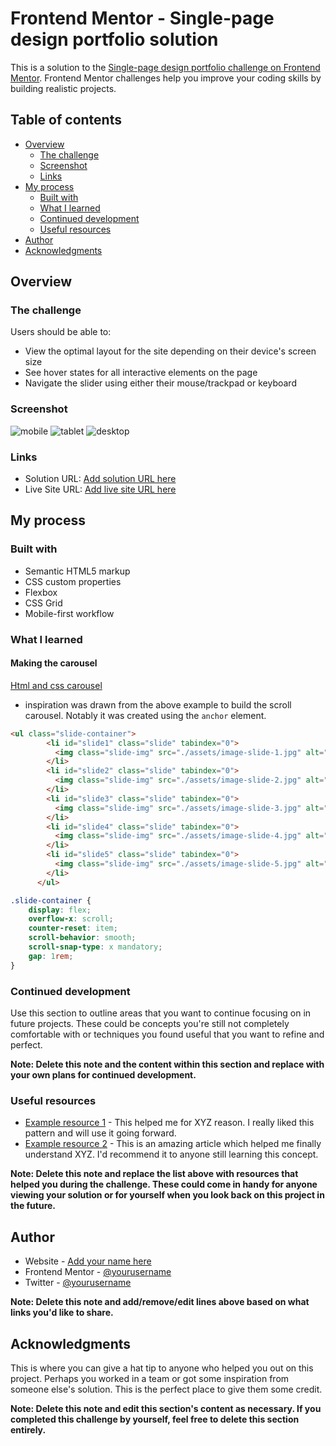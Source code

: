 # Frontend Mentor - Single-page design portfolio solution

This is a solution to the [Single-page design portfolio challenge on Frontend Mentor](https://www.frontendmentor.io/challenges/singlepage-design-portfolio-2MMhyhfKVo). Frontend Mentor challenges help you improve your coding skills by building realistic projects. 

## Table of contents

- [Overview](#overview)
  - [The challenge](#the-challenge)
  - [Screenshot](#screenshot)
  - [Links](#links)
- [My process](#my-process)
  - [Built with](#built-with)
  - [What I learned](#what-i-learned)
  - [Continued development](#continued-development)
  - [Useful resources](#useful-resources)
- [Author](#author)
- [Acknowledgments](#acknowledgments)

## Overview

### The challenge

Users should be able to:

- View the optimal layout for the site depending on their device's screen size
- See hover states for all interactive elements on the page
- Navigate the slider using either their mouse/trackpad or keyboard

### Screenshot

![mobile](./assets/output/mobile.png)
![tablet](./assets/output/tablet.png)
![desktop](./assets/output/desktop.png)
### Links

- Solution URL: [Add solution URL here](https://your-solution-url.com)
- Live Site URL: [Add live site URL here](https://your-live-site-url.com)

## My process

### Built with

- Semantic HTML5 markup
- CSS custom properties
- Flexbox
- CSS Grid
- Mobile-first workflow

### What I learned

#### Making the carousel
[Html and css carousel](https://css-tricks.com/css-only-carousel/)
- inspiration was drawn from the above example to build the scroll carousel. Notably it was created using the `anchor` element.

```html
<ul class="slide-container">
        <li id="slide1" class="slide" tabindex="0">
          <img class="slide-img" src="./assets/image-slide-1.jpg" alt="ui and ux animations">
        </li>
        <li id="slide2" class="slide" tabindex="0">
          <img class="slide-img" src="./assets/image-slide-2.jpg" alt="illustrations">
        </li>
        <li id="slide3" class="slide" tabindex="0">
          <img class="slide-img" src="./assets/image-slide-3.jpg" alt="photographic solutions">
        </li>
        <li id="slide4" class="slide" tabindex="0">
          <img class="slide-img" src="./assets/image-slide-4.jpg" alt="Graphic design solutions">
        </li>
        <li id="slide5" class="slide" tabindex="0">
          <img class="slide-img" src="./assets/image-slide-5.jpg" alt="Mobile and web applications">
        </li>
      </ul>
```
```css
.slide-container {   
    display: flex;
    overflow-x: scroll;
    counter-reset: item;
    scroll-behavior: smooth;
    scroll-snap-type: x mandatory;   
    gap: 1rem;
}
```

### Continued development

Use this section to outline areas that you want to continue focusing on in future projects. These could be concepts you're still not completely comfortable with or techniques you found useful that you want to refine and perfect.

**Note: Delete this note and the content within this section and replace with your own plans for continued development.**

### Useful resources

- [Example resource 1](https://www.example.com) - This helped me for XYZ reason. I really liked this pattern and will use it going forward.
- [Example resource 2](https://www.example.com) - This is an amazing article which helped me finally understand XYZ. I'd recommend it to anyone still learning this concept.

**Note: Delete this note and replace the list above with resources that helped you during the challenge. These could come in handy for anyone viewing your solution or for yourself when you look back on this project in the future.**

## Author

- Website - [Add your name here](https://www.your-site.com)
- Frontend Mentor - [@yourusername](https://www.frontendmentor.io/profile/yourusername)
- Twitter - [@yourusername](https://www.twitter.com/yourusername)

**Note: Delete this note and add/remove/edit lines above based on what links you'd like to share.**

## Acknowledgments

This is where you can give a hat tip to anyone who helped you out on this project. Perhaps you worked in a team or got some inspiration from someone else's solution. This is the perfect place to give them some credit.

**Note: Delete this note and edit this section's content as necessary. If you completed this challenge by yourself, feel free to delete this section entirely.**
